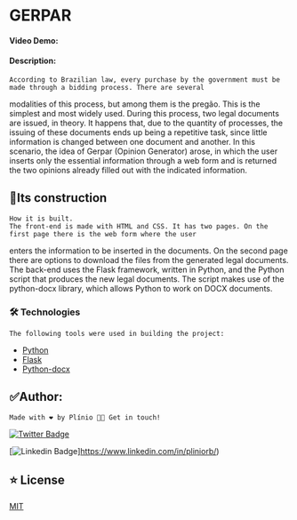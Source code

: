 # GERPAR
#### Video Demo:  <URL HERE>
#### Description:

    According to Brazilian law, every purchase by the government must be made through a bidding process. There are several
modalities of this process, but among them is the pregão. This is the simplest and most widely used. 
    During this process, two legal documents are issued, in theory. It happens that, due to the quantity of processes, the
issuing of these documents ends up being a repetitive task, since little information is changed between one document and another. 
    In this scenario, the idea of Gerpar (Opinion Generator) arose, in which the user inserts only the essential
information through a web form and is returned the two opinions already filled out with the indicated information. 

## 🚧Its construction 

    How it is built.
	The front-end is made with HTML and CSS. It has two pages. On the first page there is the web form where the user
enters the information to be inserted in the documents. On the second page there are options to download the files from the generated legal documents. 
    The back-end uses the Flask framework, written in Python, and the Python script that produces the new legal documents. 
    The script makes use of the python-docx library, which allows Python to work on DOCX documents. 

### 🛠 Technologies

    The following tools were used in building the project:

- [Python](https://www.python.org/)
- [Flask](https://flask.palletsprojects.com/en/2.1.x/)
- [Python-docx](https://python-docx.readthedocs.io/en/latest/)

## ✅Author: 

    Made with ❤️ by Plínio 👋🏽 Get in touch!

[![Twitter Badge](https://img.shields.io/badge/-@plini_o-1ca0f1?style=flat-square&labelColor=1ca0f1&logo=twitter&logoColor=white&link=https://twitter.com/plini_o)](https://twitter.com/plini_o) 

[![Linkedin Badge](https://img.shields.io/badge/-Plinio-blue?style=flat-square&logo=Linkedin&logoColor=white&link=https://www.linkedin.com/in/pliniorb/)]https://www.linkedin.com/in/pliniorb/) 


## ⭐️ License
[MIT](https://choosealicense.com/licenses/mit/)
